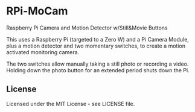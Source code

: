 # RPi-MoCam

Raspberry Pi Camera and Motion Detector w/Still&amp;Movie Buttons

This uses a Raspberry Pi (targeted to a Zero W) and a Pi Camera Module, plus a
motion detector and two momentary switches, to create a motion activated
monitoring camera.

The two switches allow manually taking a still photo or recording a video.
Holding down the photo button for an extended period shuts down the Pi.

## License

Licensed under the MIT License - see LICENSE file.
